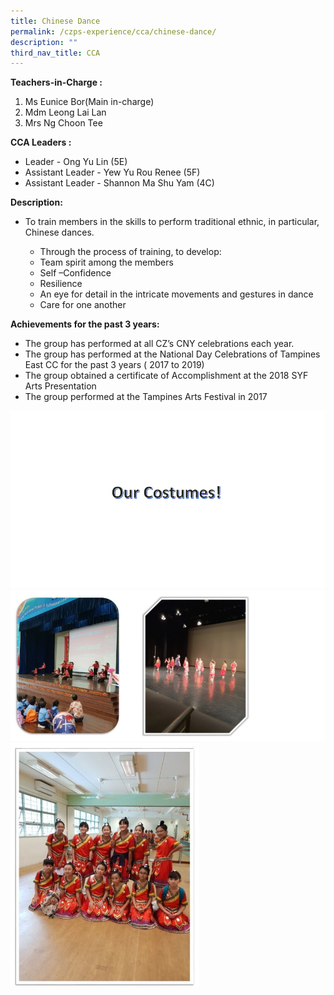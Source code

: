 ```yaml
---
title: Chinese Dance
permalink: /czps-experience/cca/chinese-dance/
description: ""
third_nav_title: CCA
---
```

<p><strong>Teachers-in-Charge :&nbsp;</strong></p>
<ol>
	<li>Ms Eunice Bor(Main in-charge)</li>	
<li>Mdm Leong Lai Lan</li>
<li>Mrs Ng Choon Tee</li>
</ol>
<p><strong>CCA Leaders :</strong></p>
<ul>
<li>Leader - Ong Yu Lin (5E)</li>
<li>Assistant Leader - Yew Yu Rou Renee (5F)</li>
<li>Assistant Leader - Shannon Ma Shu Yam (4C)</li>
</ul>
<p><strong>Description:</strong></p>
<ul>
<li>To train members in the skills to perform traditional ethnic, in particular, Chinese dances.</li>
</ul>
<ul>
<ul>
<li>Through the process of training, to develop:</li>
<li>Team spirit among the members</li>
<li>Self –Confidence</li>
<li>Resilience</li>
<li>An eye for detail in the intricate movements and gestures in dance</li>
<li>Care for one another</li>
</ul>
</ul>
<p><strong>Achievements for the past 3 years:</strong></p>
<ul>
<li>The group has performed at all CZ’s CNY celebrations each year.</li>
<li>The group has performed at the National Day Celebrations of Tampines East CC for the past 3 years ( 2017 to 2019)</li>
<li>The group obtained a certificate of Accomplishment at the 2018 SYF Arts Presentation</li>
<li>The group performed at the Tampines Arts Festival in 2017</li>
</ul>
<img src="/images/cd.gif">
<img src="/images/cd2.png">
<img style="width: 60%;" src="/images/cd2.jpg">